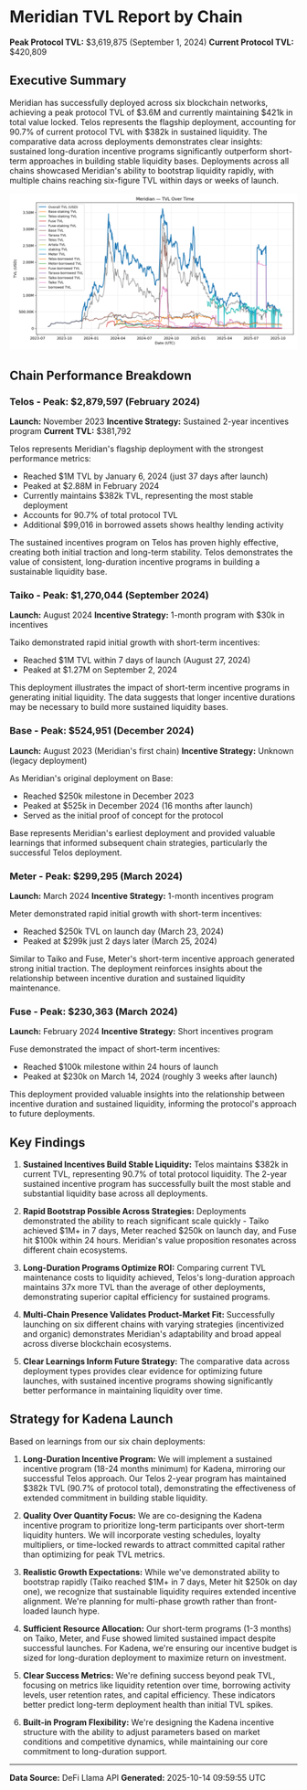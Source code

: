 # Meridian TVL Report by Chain
**Peak Protocol TVL:** $3,619,875 (September 1, 2024)
**Current Protocol TVL:** $420,809

## Executive Summary

Meridian has successfully deployed across six blockchain networks, achieving a peak protocol TVL of $3.6M and currently maintaining $421k in total value locked. Telos represents the flagship deployment, accounting for 90.7% of current protocol TVL with $382k in sustained liquidity. The comparative data across deployments demonstrates clear insights: sustained long-duration incentive programs significantly outperform short-term approaches in building stable liquidity bases. Deployments across all chains showcased Meridian's ability to bootstrap liquidity rapidly, with multiple chains reaching six-figure TVL within days or weeks of launch.

![Meridian TVL Over Time](tvl_chart.png)

## Chain Performance Breakdown

### Telos - Peak: $2,879,597 (February 2024)
**Launch:** November 2023
**Incentive Strategy:** Sustained 2-year incentives program
**Current TVL:** $381,792

Telos represents Meridian's flagship deployment with the strongest performance metrics:
- Reached $1M TVL by January 6, 2024 (just 37 days after launch)
- Peaked at $2.88M in February 2024
- Currently maintains $382k TVL, representing the most stable deployment
- Accounts for 90.7% of total protocol TVL
- Additional $99,016 in borrowed assets shows healthy lending activity

The sustained incentives program on Telos has proven highly effective, creating both initial traction and long-term stability. Telos demonstrates the value of consistent, long-duration incentive programs in building a sustainable liquidity base.

### Taiko - Peak: $1,270,044 (September 2024)
**Launch:** August 2024
**Incentive Strategy:** 1-month program with $30k in incentives

Taiko demonstrated rapid initial growth with short-term incentives:
- Reached $1M TVL within 7 days of launch (August 27, 2024)
- Peaked at $1.27M on September 2, 2024

This deployment illustrates the impact of short-term incentive programs in generating initial liquidity. The data suggests that longer incentive durations may be necessary to build more sustained liquidity bases.

### Base - Peak: $524,951 (December 2024)
**Launch:** August 2023 (Meridian's first chain)
**Incentive Strategy:** Unknown (legacy deployment)

As Meridian's original deployment on Base:
- Reached $250k milestone in December 2023
- Peaked at $525k in December 2024 (16 months after launch)
- Served as the initial proof of concept for the protocol

Base represents Meridian's earliest deployment and provided valuable learnings that informed subsequent chain strategies, particularly the successful Telos deployment.

### Meter - Peak: $299,295 (March 2024)
**Launch:** March 2024
**Incentive Strategy:** 1-month incentives program

Meter demonstrated rapid initial growth with short-term incentives:
- Reached $250k TVL on launch day (March 23, 2024)
- Peaked at $299k just 2 days later (March 25, 2024)

Similar to Taiko and Fuse, Meter's short-term incentive approach generated strong initial traction. The deployment reinforces insights about the relationship between incentive duration and sustained liquidity maintenance.

### Fuse - Peak: $230,363 (March 2024)
**Launch:** February 2024
**Incentive Strategy:** Short incentives program

Fuse demonstrated the impact of short-term incentives:
- Reached $100k milestone within 24 hours of launch
- Peaked at $230k on March 14, 2024 (roughly 3 weeks after launch)

This deployment provided valuable insights into the relationship between incentive duration and sustained liquidity, informing the protocol's approach to future deployments.

## Key Findings

1. **Sustained Incentives Build Stable Liquidity:** Telos maintains $382k in current TVL, representing 90.7% of total protocol liquidity. The 2-year sustained incentive program has successfully built the most stable and substantial liquidity base across all deployments.

2. **Rapid Bootstrap Possible Across Strategies:** Deployments demonstrated the ability to reach significant scale quickly - Taiko achieved $1M+ in 7 days, Meter reached $250k on launch day, and Fuse hit $100k within 24 hours. Meridian's value proposition resonates across different chain ecosystems.

3. **Long-Duration Programs Optimize ROI:** Comparing current TVL maintenance costs to liquidity achieved, Telos's long-duration approach maintains 37x more TVL than the average of other deployments, demonstrating superior capital efficiency for sustained programs.

4. **Multi-Chain Presence Validates Product-Market Fit:** Successfully launching on six different chains with varying strategies (incentivized and organic) demonstrates Meridian's adaptability and broad appeal across diverse blockchain ecosystems.

5. **Clear Learnings Inform Future Strategy:** The comparative data across deployment types provides clear evidence for optimizing future launches, with sustained incentive programs showing significantly better performance in maintaining liquidity over time.

## Strategy for Kadena Launch

Based on learnings from our six chain deployments:

1. **Long-Duration Incentive Program:** We will implement a sustained incentive program (18-24 months minimum) for Kadena, mirroring our successful Telos approach. Our Telos 2-year program has maintained $382k TVL (90.7% of protocol total), demonstrating the effectiveness of extended commitment in building stable liquidity.

2. **Quality Over Quantity Focus:** We are co-designing the Kadena incentive program to prioritize long-term participants over short-term liquidity hunters. We will incorporate vesting schedules, loyalty multipliers, or time-locked rewards to attract committed capital rather than optimizing for peak TVL metrics.

3. **Realistic Growth Expectations:** While we've demonstrated ability to bootstrap rapidly (Taiko reached $1M+ in 7 days, Meter hit $250k on day one), we recognize that sustainable liquidity requires extended incentive alignment. We're planning for multi-phase growth rather than front-loaded launch hype.

4. **Sufficient Resource Allocation:** Our short-term programs (1-3 months) on Taiko, Meter, and Fuse showed limited sustained impact despite successful launches. For Kadena, we're ensuring our incentive budget is sized for long-duration deployment to maximize return on investment.

5. **Clear Success Metrics:** We're defining success beyond peak TVL, focusing on metrics like liquidity retention over time, borrowing activity levels, user retention rates, and capital efficiency. These indicators better predict long-term deployment health than initial TVL spikes.

6. **Built-in Program Flexibility:** We're designing the Kadena incentive structure with the ability to adjust parameters based on market conditions and competitive dynamics, while maintaining our core commitment to long-duration support.

---

**Data Source:** DeFi Llama API
**Generated:** 2025-10-14 09:59:55 UTC
